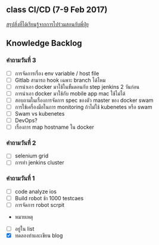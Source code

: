 ## class CI/CD (7-9 Feb 2017)

[สรุปสิ่งที่ได้เรียนรู้จากการไปร่วมสอนกับพี่ปุ๋ย](https://siamchamnankit.co.th/%E0%B8%AA%E0%B8%B4%E0%B9%88%E0%B8%87%E0%B8%97%E0%B8%B5%E0%B9%88%E0%B9%84%E0%B8%94%E0%B9%89%E0%B9%80%E0%B8%A3%E0%B8%B5%E0%B8%A2%E0%B8%99%E0%B8%A3%E0%B8%B9%E0%B9%89%E0%B8%88%E0%B8%B2%E0%B8%81%E0%B8%81%E0%B8%B2%E0%B8%A3%E0%B9%80%E0%B8%9B%E0%B9%87%E0%B8%99%E0%B8%9C%E0%B8%B9%E0%B9%89%E0%B8%8A%E0%B9%88%E0%B8%A7%E0%B8%A2%E0%B8%9E%E0%B8%B5%E0%B9%88%E0%B8%9B%E0%B8%B8%E0%B9%8B%E0%B8%A2-somkiat-cc-31fd14ab35bc)

## Knowledge Backlog

### คำถามวันที่ 3
- [ ] การจัดการเรื่อง env variable / host file
- [ ] Gitlab สามารถ hook เฉพาะ branch ได้ไหม
- [ ] การนำเอา docker มาใช้ในขั้นตอนกับ step jenkins 2 วันก่อน
- [ ] การนำเอา docker มาใช้กับ mobile app mac ใช้ไม่ได้
- [ ] สอบถามในเรื่องการจัดการ spec ของตัว master ของ docker swam
- [ ] การใช้เครื่องมือในการ monitoring ถ้าไม่ใช้ kubenetes หรือ swam
- [ ] Swam vs kubenetes
- [ ] DevOps?
- [ ] เรื่องการ map hostname ใน docker

### คำถามวันที่ 2
- [ ] selenium grid
- [ ] การทำ jenkins cluster

### คำถามวันที่ 1
- [ ] code analyze ios
- [ ] Build robot ช้า 1000 testcaes
- [ ] การจัดการ robot scrpit

* หมายเหตุ
- [ ] อยู่ใน list
- [x] ทดลองทำและเขียน blog
